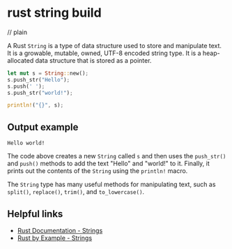 # rust string build
// plain

A Rust `String` is a type of data structure used to store and manipulate text. It is a growable, mutable, owned, UTF-8 encoded string type. It is a heap-allocated data structure that is stored as a pointer.

```rust
let mut s = String::new();
s.push_str("Hello");
s.push(' ');
s.push_str("world!");

println!("{}", s);
```

## Output example

```
Hello world!
```

The code above creates a new `String` called `s` and then uses the `push_str()` and `push()` methods to add the text "Hello" and "world!" to it. Finally, it prints out the contents of the `String` using the `println!` macro.

The `String` type has many useful methods for manipulating text, such as `split()`, `replace()`, `trim()`, and `to_lowercase()`.

## Helpful links

- [Rust Documentation - Strings](https://doc.rust-lang.org/std/string/struct.String.html)
- [Rust by Example - Strings](https://doc.rust-lang.org/rust-by-example/std/str.html)